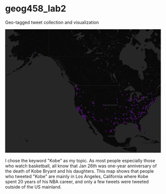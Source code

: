 # geog458_lab2
Geo-tagged tweet collection and visualization

![](https://github.com/kyle0828/geog458_lab2/blob/main/img/tweet_map.png?raw=true)

I chose the keyword "Kobe" as my topic. As most people especially those who watch basketball, all know that Jan 26th was one-year anniversary of the death of Kobe Bryant and his daughters. This map shows that people who tweeted "Kobe" are mainly in Los Angeles, California where Kobe spent 20 years of his NBA career, and only a few tweets were tweeted outside of the US mainland. 
